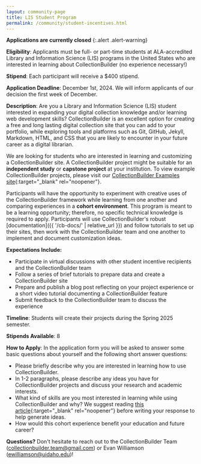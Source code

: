 ```yaml
---
layout: community-page
title: LIS Student Program
permalink: /community/student-incentives.html
---
```


**Applications are currently closed**
{:.alert .alert-warning}

**Eligibility**: Applicants must be full- or part-time students at ALA-accredited Library and Information Science (LIS) programs in the United States who are interested in learning about CollectionBuilder (no experience necessary!)

**Stipend**: Each participant will receive a $400 stipend.

**Application Deadline**: December 1st, 2024. We will inform applicants of our decision the first week of December.

**Description**: Are you a Library and Information Science (LIS) student interested in expanding your digital collection knowledge and/or learning web development skills? CollectionBuilder is an excellent option for creating a free and long lasting digital collection site that you can add to your portfolio, while exploring tools and platforms such as Git, GitHub, Jekyll, Markdown, HTML, and CSS that you are likely to encounter in your future career as a digital librarian. 

We are looking for students who are interested in learning and customizing a CollectionBuilder site. A CollectionBuilder project might be suitable for an **independent study** or **capstone project** at your institution. To view example CollectionBuilder projects, please visit our [CollectionBuilder Examples site](https://collectionbuilder.github.io/cb-examples/){:target="_blank" rel="noopener"}.

Participants will have the opportunity to experiment with creative uses of the CollectionBuilder framework while learning from one another and comparing experiences in a **cohort environment**. This program is meant to be a learning opportunity; therefore, no specific technical knowledge is required to apply. Participants will use CollectionBuilder's robust [documentation]({{ '/cb-docs/' | relative_url }}) and follow tutorials to set up their sites, then work with the CollectionBuilder team and one another to implement and document customization ideas.

**Expectations Include:**

- Participate in virtual discussions with other student incentive recipients and the CollectionBuilder team
- Follow a series of brief tutorials to prepare data and create a CollectionBuilder site
- Prepare and publish a blog post reflecting on your project experience or a short video tutorial documenting a CollectionBuilder feature
- Submit feedback to the CollectionBuilder team to discuss the experience

**Timeline**: Students will create their projects during the Spring 2025 semester.

**Stipends Available**: 8

**How to Apply**: In the application form you will be asked to answer some basic questions about yourself and the following short answer questions:

- Please briefly describe why you are interested in learning how to use CollectionBuilder.
- In 1-2 paragraphs, please describe any ideas you have for CollectionBuilder projects and discuss your research and academic interests.
- What kind of skills are you most interested in learning while using CollectionBuilder and why? We suggest reading [this article](https://collectionbuilder.github.io/assets/pdf/what-is-static-web-dhlib.pdf){:target="_blank" rel="noopener"} before writing your response to help generate ideas.
- How would this cohort experience benefit your education and future career?

<!--
<div class="text-center my-5">
    <a target="_blank" rel="noopener" href="https://uidaho.co1.qualtrics.com/jfe/form/SV_bI5HCH8MOugGZgO" class="btn btn-info btn-lg"><span class="fas fa-edit"></span> Application for Spring 2025</a>
</div>-->

**Questions?** Don't hesitate to reach out to the CollectionBuilder Team (<collectionbuilder.team@gmail.com>) or Evan Williamson (<ewilliamson@uidaho.edu>)!
